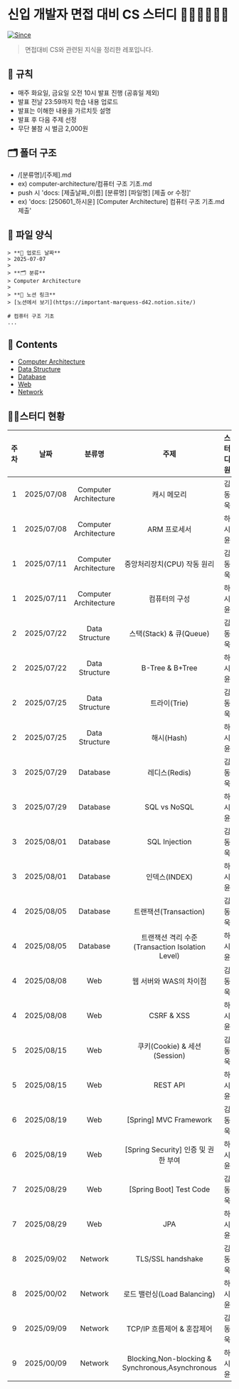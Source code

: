 # 신입 개발자 면접 대비 CS 스터디 👨🏻‍💻👩🏻‍💻 

[![Since](https://img.shields.io/badge/since-2025.07.08-333333.svg?style=flat-square)](https://github.com/shunnnl/cs-study)
> 면접대비 CS와 관련된 지식을 정리한 레포입니다.

## 🌳 규칙

- 매주 화요일, 금요일 오전 10시 발표 진행 (공휴일 제외)
- 발표 전날 23:59까지 학습 내용 업로드
- 발표는 이해한 내용을 가르치듯 설명
- 발표 후 다음 주제 선정
- 무단 불참 시 벌금 2,000원

## 🗂 폴더 구조

- /[분류명]/[주제].md
- ex) computer-architecture/컴퓨터 구조 기초.md
- push 시 'docs: [제출날짜_이름] [분류명] [파일명] [제출 or 수정]'
- ex) 'docs: [250601_하시윤] [Computer Architecture] 컴퓨터 구조 기초.md 제출'

## 🐼 파일 양식

```
> **📅 업로드 날짜**  
> 2025-07-07  
>
> **🗂 분류**  
> Computer Architecture  
>
> **🔗 노션 링크**  
> [노션에서 보기](https://important-marquess-d42.notion.site/)

# 컴퓨터 구조 기초
...
```

## 📖 Contents
* [Computer Architecture](https://github.com/shunnnl/cs-study/blob/main/computer-architecture/README.md)
* [Data Structure](https://github.com/shunnnl/cs-study/blob/main/data-structure/README.md)
* [Database](https://github.com/shunnnl/cs-study/blob/main/database/README.md)
* [Web](https://github.com/shunnnl/cs-study/blob/main/web/README.md)
* [Network](https://github.com/shunnnl/cs-study/tree/main/network/README.md)
## 🏃‍♂️스터디 현황
|주차|날짜|분류명|주제|스터디원|
|:-:|:-:|:-:|:-:|:-:|
|1|2025/07/08|Computer Architecture|캐시 메모리|김동욱|
|1|2025/07/08|Computer Architecture|ARM 프로세서|하시윤|
|1|2025/07/11|Computer Architecture|중앙처리장치(CPU) 작동 원리|김동욱|
|1|2025/07/11|Computer Architecture|컴퓨터의 구성|하시윤|
|2|2025/07/22|Data Structure|스택(Stack) & 큐(Queue)|김동욱|
|2|2025/07/22|Data Structure|B-Tree & B+Tree|하시윤|
|2|2025/07/25|Data Structure|트라이(Trie)|김동욱|
|2|2025/07/25|Data Structure|해시(Hash)|하시윤|
|3|2025/07/29|Database|레디스(Redis)|김동욱|
|3|2025/07/29|Database|SQL vs NoSQL|하시윤|
|3|2025/08/01|Database|SQL Injection|김동욱|
|3|2025/08/01|Database|인덱스(INDEX)|하시윤|
|4|2025/08/05|Database|트랜잭션(Transaction)|김동욱|
|4|2025/08/05|Database|트랜잭션 격리 수준(Transaction Isolation Level)|하시윤|
|4|2025/08/08|Web|웹 서버와 WAS의 차이점|김동욱|
|4|2025/08/08|Web|CSRF & XSS|하시윤|
|5|2025/08/15|Web|쿠키(Cookie) & 세션(Session)|김동욱|
|5|2025/08/15|Web|REST API|하시윤|
|6|2025/08/19|Web|[Spring] MVC Framework|김동욱|
|6|2025/08/19|Web|[Spring Security] 인증 및 권한 부여|하시윤|
|7|2025/08/29|Web|[Spring Boot] Test Code|김동욱|
|7|2025/08/29|Web|JPA|하시윤|
|8|2025/09/02|Network|TLS/SSL handshake|김동욱|
|8|2025/00/02|Network|로드 밸런싱(Load Balancing)|하시윤|
|9|2025/09/09|Network|TCP/IP 흐름제어 & 혼잡제어|김동욱|
|9|2025/00/09|Network|Blocking,Non-blocking & Synchronous,Asynchronous|하시윤|

